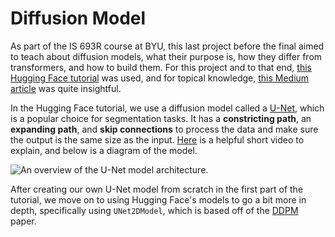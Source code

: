 # Diffusion Model

As part of the IS 693R course at BYU, this last project before the final aimed to teach about diffusion models, what their purpose is, how they differ from transformers, and how to build them. For this project and to that end, [this Hugging Face tutorial](https://huggingface.co/learn/diffusion-course/en/unit1/3) was used, and for topical knowledge, [this Medium article](https://medium.com/@roelljr/the-ultimate-guide-rnns-vs-transformers-vs-diffusion-models-5e841a8184f3) was quite insightful.

In the Hugging Face tutorial, we use a diffusion model called a [U-Net](https://medium.com/analytics-vidhya/what-is-unet-157314c87634), which is a popular choice for segmentation tasks. It has a **constricting path**, an **expanding path**, and **skip connections** to process the data and make sure the output is the same size as the input. [Here](https://www.youtube.com/watch?v=wnuWqG18FVU) is a helpful short video to explain, and below is a diagram of the model.

![An overview of the U-Net model architecture.](https://lmb.informatik.uni-freiburg.de/people/ronneber/u-net/u-net-architecture.png "U-Net Architecture")

After creating our own U-Net model from scratch in the first part of the tutorial, we move on to using Hugging Face's models to go a bit more in depth, specifically using `UNet2DModel`, which is based off of the [DDPM](https://arxiv.org/abs/2206.00364) paper.
